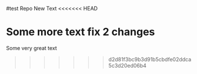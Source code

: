 #test Repo
New Text
<<<<<<< HEAD

Some more text
fix 2 changes
=======
Some very great text
>>>>>>> d2d81f3bc9b3d91b5cbdfe02ddca5c3d20ed06b4
